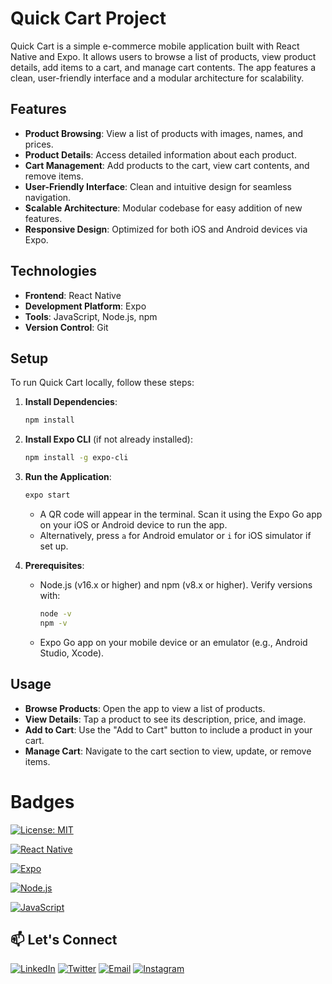 # Quick Cart Project



Quick Cart is a simple e-commerce mobile application built with React Native and Expo. It allows users to browse a list of products, view product details, add items to a cart, and manage cart contents. The app features a clean, user-friendly interface and a modular architecture for scalability.



## Features
- **Product Browsing**: View a list of products with images, names, and prices.
- **Product Details**: Access detailed information about each product.
- **Cart Management**: Add products to the cart, view cart contents, and remove items.
- **User-Friendly Interface**: Clean and intuitive design for seamless navigation.
- **Scalable Architecture**: Modular codebase for easy addition of new features.
- **Responsive Design**: Optimized for both iOS and Android devices via Expo.

## Technologies
- **Frontend**: React Native
- **Development Platform**: Expo
- **Tools**: JavaScript, Node.js, npm
- **Version Control**: Git

## Setup
To run Quick Cart locally, follow these steps:



1. **Install Dependencies**:
   ```bash
   npm install
   ```

2. **Install Expo CLI** (if not already installed):
   ```bash
   npm install -g expo-cli
   ```

3. **Run the Application**:
   ```bash
   expo start
   ```
   - A QR code will appear in the terminal. Scan it using the Expo Go app on your iOS or Android device to run the app.
   - Alternatively, press `a` for Android emulator or `i` for iOS simulator if set up.

5. **Prerequisites**:
   - Node.js (v16.x or higher) and npm (v8.x or higher). Verify versions with:
     ```bash
     node -v
     npm -v
     ```
   - Expo Go app on your mobile device or an emulator (e.g., Android Studio, Xcode).

## Usage
- **Browse Products**: Open the app to view a list of products.
- **View Details**: Tap a product to see its description, price, and image.
- **Add to Cart**: Use the "Add to Cart" button to include a product in your cart.
- **Manage Cart**: Navigate to the cart section to view, update, or remove items.





# Badges

[![License: MIT](https://img.shields.io/badge/License-MIT-yellow.svg)](https://opensource.org/licenses/MIT)

[![React Native](https://img.shields.io/badge/React_Native-0.72-blue)](https://reactnative.dev/)

[![Expo](https://img.shields.io/badge/Expo-49-brightgreen)](https://expo.dev/)

[![Node.js](https://img.shields.io/badge/Node.js-16.x-green)](https://nodejs.org/)

[![JavaScript](https://img.shields.io/badge/JavaScript-ES6-yellow)](https://developer.mozilla.org/en-US/docs/Web/JavaScript)





## 📫 Let's Connect

[![LinkedIn](https://img.shields.io/badge/-LinkedIn-0077B5?style=flat-square&logo=linkedin&logoColor=white)](https://www.linkedin.com/in/achyuth-kumar-698105325)
[![Twitter](https://img.shields.io/badge/-Twitter-1DA1F2?style=flat-square&logo=twitter&logoColor=white)](https://x.com/Achyuth88344725?t=aQNkQOXmCNs4581HVgKvzg&s=09)
[![Email](https://img.shields.io/badge/-Email-D14836?style=flat-square&logo=gmail&logoColor=white)](mailto:achyuthk865@gmail.com)
[![Instagram](https://img.shields.io/badge/-Instagram-E4405F?style=flat-square&logo=instagram&logoColor=white)](https://www.instagram.com/achyuth_kumar85/)
